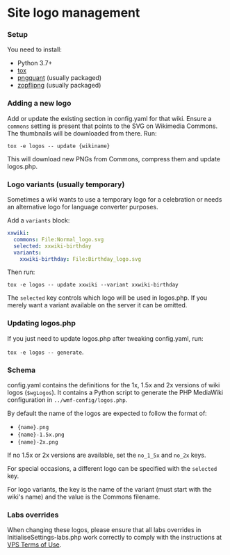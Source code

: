 Site logo management
====================

### Setup

You need to install:
* Python 3.7+
* [tox](https://tox.readthedocs.io/en/latest/index.html)
* [pngquant](https://github.com/kornelski/pngquant) (usually packaged)
* [zopflipng](https://github.com/google/zopfli) (usually packaged)

### Adding a new logo
Add or update the existing section in config.yaml for that wiki. Ensure a
`commons` setting is present that points to the SVG on Wikimedia Commons. The
thumbnails will be downloaded from there. Run:

`tox -e logos -- update {wikiname}`

This will download new PNGs from Commons, compress them and update logos.php.

### Logo variants (usually temporary)
Sometimes a wiki wants to use a temporary logo for a celebration or needs an
alternative logo for language converter purposes.

Add a `variants` block:

```yaml
xxwiki:
  commons: File:Normal_logo.svg
  selected: xxwiki-birthday
  variants:
    xxwiki-birthday: File:Birthday_logo.svg
```

Then run:

`tox -e logos -- update xxwiki --variant xxwiki-birthday`

The `selected` key controls which logo will be used in logos.php. If you merely
want a variant available on the server it can be omitted.

### Updating logos.php

If you just need to update logos.php after tweaking config.yaml, run:

`tox -e logos -- generate`.

### Schema
config.yaml contains the definitions for the 1x, 1.5x and 2x versions of wiki
logos (`$wgLogos`). It contains a Python script to generate the PHP MediaWiki
configuration in `../wmf-config/logos.php`.

By default the name of the logos are expected to follow the format of:
* `{name}.png`
* `{name}-1.5x.png`
* `{name}-2x.png`

If no 1.5x or 2x versions are available, set the `no_1_5x` and `no_2x` keys.

For special occasions, a different logo can be specified with the `selected` key.

For logo variants, the key is the name of the variant (must start with the
wiki's name) and the value is the Commons filename.

### Labs overrides
When changing these logos, please ensure that all labs overrides in
InitialiseSettings-labs.php work correctly to comply with the instructions at
[VPS Terms of Use](https://wikitech.wikimedia.org/wiki/Wikitech:Cloud_Services_Terms_of_use).
